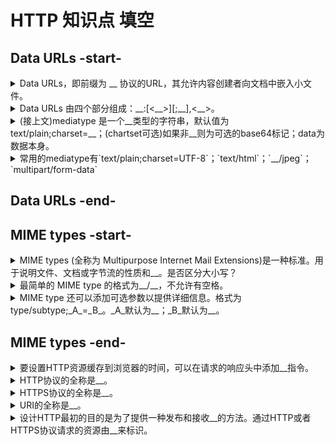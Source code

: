 <!-- markdownlint-disable MD033 -->
# HTTP 知识点 填空

## Data URLs -start-

<details>
  <summary>Data URLs，即前缀为 __ 协议的URL，其允许内容创建者向文档中嵌入小文件。</summary>
  <div>data:</div>
</details>

<details>
  <summary>Data URLs 由四个部分组成：__:[&lt;__&gt;][;__],&lt;__&gt;。</summary>
  <div>data mediatype base64 data</div>
</details>

<details>
  <summary>(接上文)mediatype 是一个__类型的字符串，默认值为 text/plain;charset=__；(chartset可选)如果非__则为可选的base64标记；data为数据本身。</summary>
  <div>MIME US-ASCII</div>
  <div>文本</div>
</details>

<details>
  <summary>常用的mediatype有`text/plain;charset=UTF-8`；`text/html`；`__/jpeg`；`multipart/form-data`</summary>
  <div>image</div>
</details>

## Data URLs -end-

## MIME types -start-

<details>
  <summary>MIME types (全称为 Multipurpose Internet Mail Extensions)是一种标准。用于说明文件、文档或字节流的性质和__。是否区分大小写？</summary>
  <div>格式 不区分</div>
</details>

<details>
  <summary>最简单的 MIME type 的格式为__/__，不允许有空格。</summary>
  <div>type subtype</div>
</details>

<details>
  <summary>MIME type 还可以添加可选参数以提供详细信息。格式为type/subtype;_A_=_B_。_A_默认为__；_B_默认为__。</summary>
  <div>A:parameter B:value</div>
  <div>charset US-ASCII</div>
</details>

## MIME types -end-

<details>
  <summary>要设置HTTP资源缓存到浏览器的时间，可以在请求的响应头中添加__指令。</summary>
  <div>Cache-Control</div>
</details>

<details>
  <summary>HTTP协议的全称是__。</summary>
  <div>HyperText Transfer Protocol</div>
</details>

<details>
  <summary>HTTPS协议的全称是__。</summary>
  <div>HyperText Transfer Protocol Secure</div>
</details>

<details>
  <summary>URI的全称是__。</summary>
  <div>Uniform Resource Identifiers</div>
</details>

<details>
  <summary>设计HTTP最初的目的是为了提供一种发布和接收__的方法。通过HTTP或者HTTPS协议请求的资源由__来标识。</summary>
  <div>HTML页面</div>
  <div>URI</div>
</details>
